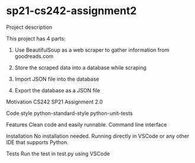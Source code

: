 # sp21-cs242-assignment2
Project description

This project has 4 parts:
1. Use BeautifulSoup as a web scraper to gather information from goodreads.com

2. Store the scraped data into a database while scraping

3. Import JSON file into the database

4. Export the database as a JSON file

Motivation
CS242 SP21 Assignment 2.0

Code style
python-standard-style
python-unit-tests

Features
Clean code and easily runnable.
Command line interface  

Installation
No installation needed.
Running directly in VSCode or any other IDE that supports Python.

Tests
Run the test in test.py using VSCode
